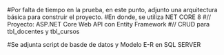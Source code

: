 #Por falta de tiempo en la prueba, en este punto, adjunto una arquitectura básica para construir el proyecto.
#En donde, se utiliza NET CORE 8
#// Proyecto: ASP.NET Core Web API con Entity Framework
#// CRUD para tbl_docentes y tbl_cursos

#Se adjunta script de basde de datos y Modelo E-R en SQL SERVER
